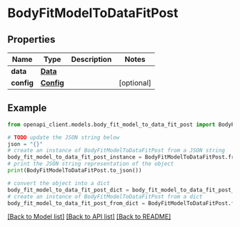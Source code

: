 # BodyFitModelToDataFitPost


## Properties

Name | Type | Description | Notes
------------ | ------------- | ------------- | -------------
**data** | [**Data**](Data.md) |  | 
**config** | [**Config**](Config.md) |  | [optional] 

## Example

```python
from openapi_client.models.body_fit_model_to_data_fit_post import BodyFitModelToDataFitPost

# TODO update the JSON string below
json = "{}"
# create an instance of BodyFitModelToDataFitPost from a JSON string
body_fit_model_to_data_fit_post_instance = BodyFitModelToDataFitPost.from_json(json)
# print the JSON string representation of the object
print(BodyFitModelToDataFitPost.to_json())

# convert the object into a dict
body_fit_model_to_data_fit_post_dict = body_fit_model_to_data_fit_post_instance.to_dict()
# create an instance of BodyFitModelToDataFitPost from a dict
body_fit_model_to_data_fit_post_from_dict = BodyFitModelToDataFitPost.from_dict(body_fit_model_to_data_fit_post_dict)
```
[[Back to Model list]](../README.md#documentation-for-models) [[Back to API list]](../README.md#documentation-for-api-endpoints) [[Back to README]](../README.md)



